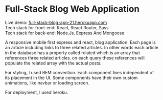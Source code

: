 # Full-Stack Blog Web Application

Live demo: [full-stack-blog-app-21.herokuapp.com](https://full-stack-blog-app-21.herokuapp.com/)<br>
Tech stack for front-end: React, React Router, Sass<br>
Tech stack for back-end: Node.Js, Express And Mongoose

A responsive mobile first express and react, blog application. Each page is an article including links to three related articles. In other words each article in the database has a property called related which is an array that references three related articles. on each query these references will populate the related array with the actual posts.

For styling, I used BEM convention. Each component lives independent of its placement in the UI. Some components have their own custom animations, like navbar or loading screen.

For deployment, I used heroku.
